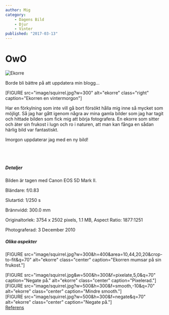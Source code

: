 ```yaml
---
author: Mig
category:
    - Dagens Bild
    - Djur
    - Vinter
published: "2017-03-13"
---
```

OwO
==================================

<picture>
    <source media="(min-width: 668px)" srcset="image/squirrel.jpg">
    <source media="(min-width: 376px)" srcset="image/squirrel.jpg?w=350&h=450&area=10,44,20,20&crop-to-fit">
    <img src="image/squirrel.jpg?w=350&h=450&area=10,44,20,20&crop-to-fit" alt="Ekorre">
</picture>

Borde bli bättre på att uppdatera min blogg...

<!--more-->

[FIGURE src="image/squirrel.jpg?w=300" alt="ekorre" class="right" caption="Ekorren en vintermorgon"]

Har en förkylning som inte vill gå bort försökt hålla mig inne så mycket som möjligt.
Så jag har gått igenom några av mina gamla bilder som jag har tagit och hittade bilden
som fick mig att börja fotografera.
En ekorre som sitter och äter sin frukost i lugn och ro i naturen, att man kan fånga en sådan
härlig bild var fantastiskt.

Imorgon uppdaterar jag med en ny bild!
<br><br><br><br>

##### Detaljer

Bilden är tagen med Canon EOS 5D Mark II.

Bländare: f/0.83

Slutartid: 1/250 s

Brännvidd: 300.0 mm  

Originaltorlek: 3754 x 2502 pixels, 1.1 MB, Aspect Ratio: 1877:1251

Photograferad: 3 December 2010

##### Olika aspekter

[FIGURE src="image/squirrel.jpg?w=300&h=400&area=10,44,20,20&crop-to-fit&q=70" alt="ekorre" class="center" caption="Ekorren mumsar på sin frukost."]
<br>

[FIGURE src="image/squirrel.jpg&w=500&h=300&f=pixelate,5,0&q=70" caption="Negate på." alt="ekorre" class="center" caption="Pixelerad."]
<br>
[FIGURE src="image/squirrel.jpg?w=500&h=300&f=smooth,-10&q=70" alt="ekorre" class="center" caption="Mindre smooth."]
<br>
[FIGURE src="image/squirrel.jpg?w=500&h=300&f=negate&q=70" alt="ekorre" class="center" caption="Negate på."]
<br>
[Referens](https://www.pexels.com/photo/gray-white-and-black-long-coat-4-legged-animal-87769/)
